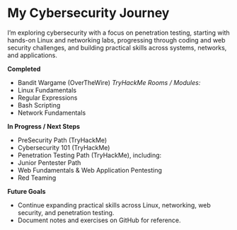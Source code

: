 # My Cybersecurity Journey
I’m exploring cybersecurity with a focus on penetration testing, starting with hands-on Linux and networking labs, progressing through coding and web security challenges, and building practical skills across systems, networks, and applications.

**Completed**
   - Bandit Wargame (OverTheWire)
 *TryHackMe Rooms / Modules:*
   - Linux Fundamentals
   - Regular Expressions
   - Bash Scripting
   - Network Fundamentals

**In Progress / Next Steps**
  - PreSecurity Path (TryHackMe)
  - Cybersecurity 101 (TryHackMe)
  - Penetration Testing Path (TryHackMe), including:
  - Junior Pentester Path
  - Web Fundamentals & Web Application Pentesting
  - Red Teaming

**Future Goals**
  - Continue expanding practical skills across Linux, networking, web security, and penetration testing.
  - Document notes and exercises on GitHub for reference.

